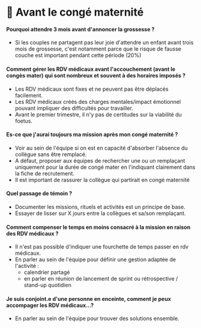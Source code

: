 # 🤰 Avant le congé maternité

#### Pourquoi attendre 3 mois avant d'annoncer la grossesse ?

* Si les couples ne partagent pas leur joie d'attendre un enfant avant trois mois de grossesse, c'est notamment parce que le risque de fausse couche est important pendant cette période (20%)

#### Comment gérer les RDV médicaux avant l'accouchement (avant le congès mater) qui sont nombreux et souvent à des horaires imposés ?

* Les RDV médicaux sont fixes et ne peuvent pas être déplacés facilement.
* Les RDV médicaux créés des charges mentales/impact émotionnel pouvant impliquer des difficultés pour travailler.
* Avant le premier trimestre, il n'y pas de certitudes sur la viabilité du foetus.

#### Es-ce que j'aurai toujours ma mission après mon congé maternité ?

* Voir au sein de l'équipe si on est en capacité d'absorber l'absence du collègue sans être remplacé.
* A défaut, proposer aux équipes de rechercher une ou un remplaçant uniquement pour la durée de congé mater en l'indiquant clairement dans la fiche de recrutement.
* Il est important de rassurer la collègue qui partirait en congé maternité

#### Quel passage de témoin ?

* Documenter les missions, rituels et activités est un principe de base.
* Essayer de lisser sur X jours entre la collègues et sa/son remplaçant.

#### Comment compenser le temps en moins consacré à la mission en raison des RDV médicaux ?

* Il n'est pas possible d'indiquer une fourchette de temps passer en rdv médicaux.
* En parler au sein de l'équipe pour définir une gestion adaptée de l'activité :
  * calendrier partagé
  * en parler en réunion de lancement de sprint ou rétrospective / stand-up quotidien

#### Je suis conjoint.e d'une personne en enceinte, comment je peux accompager les RDV médicaux...?

* En parler au sein de l'équipe pour trouver des solutions ensemble.
